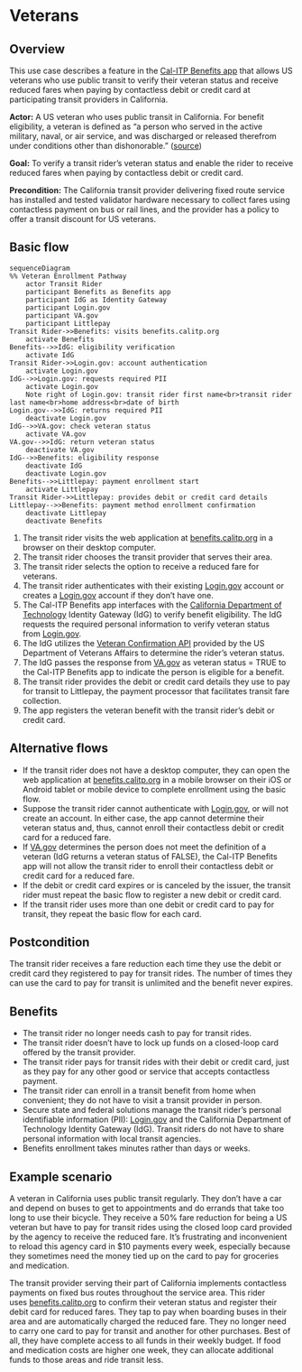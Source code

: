 # Veterans

## Overview

This use case describes a feature in the [Cal-ITP Benefits app](https://benefits.calitp.org) that allows US veterans who use public transit to verify their veteran status and receive reduced fares when paying by contactless debit or credit card at participating transit providers in California.

**Actor:** A US veteran who uses public transit in California. For benefit eligibility, a veteran is defined as “a person who served in the active military, naval, or air service, and was discharged or released therefrom under conditions other than dishonorable.” ([source](https://www.ssa.gov/OP_Home/comp2/D-USC-38.html))

**Goal:** To verify a transit rider’s veteran status and enable the rider to receive reduced fares when paying by contactless debit or credit card.

**Precondition:** The California transit provider delivering fixed route service has installed and tested validator hardware necessary to collect fares using contactless payment on bus or rail lines, and the provider has a policy to offer a transit discount for US veterans.

## Basic flow

```mermaid
sequenceDiagram
%% Veteran Enrollment Pathway
    actor Transit Rider
    participant Benefits as Benefits app
    participant IdG as Identity Gateway
    participant Login.gov
    participant VA.gov
    participant Littlepay
Transit Rider->>Benefits: visits benefits.calitp.org
    activate Benefits
Benefits-->>IdG: eligibility verification
    activate IdG
Transit Rider->>Login.gov: account authentication
    activate Login.gov
IdG-->>Login.gov: requests required PII
    activate Login.gov
    Note right of Login.gov: transit rider first name<br>transit rider last name<br>home address<br>date of birth
Login.gov-->>IdG: returns required PII
    deactivate Login.gov
IdG-->>VA.gov: check veteran status
    activate VA.gov
VA.gov-->>IdG: return veteran status
    deactivate VA.gov
IdG-->>Benefits: eligibility response
    deactivate IdG
    deactivate Login.gov
Benefits-->>Littlepay: payment enrollment start
    activate Littlepay
Transit Rider->>Littlepay: provides debit or credit card details
Littlepay-->>Benefits: payment method enrollment confirmation
    deactivate Littlepay
    deactivate Benefits
```

1. The transit rider visits the web application at [benefits.calitp.org](https://benefits.calitp.org) in a browser on their desktop computer.
2. The transit rider chooses the transit provider that serves their area.
3. The transit rider selects the option to receive a reduced fare for veterans.
4. The transit rider authenticates with their existing [Login.gov](https://Login.gov) account or creates a [Login.gov](https://Login.gov) account if they don’t have one.
5. The Cal-ITP Benefits app interfaces with the [California Department of Technology](https://cdt.ca.gov/) Identity Gateway (IdG) to verify benefit eligibility. The IdG requests the required personal information to verify veteran status from [Login.gov](https://Login.gov).
6. The IdG utilizes the [Veteran Confirmation API](https://developer.va.gov/explore/api/veteran-confirmation) provided by the US Department of Veterans Affairs to determine the rider’s veteran status.
7. The IdG passes the response from [VA.gov](https://VA.gov) as veteran status = TRUE to the Cal-ITP Benefits app to indicate the person is eligible for a benefit.
8. The transit rider provides the debit or credit card details they use to pay for transit to Littlepay, the payment processor that facilitates transit fare collection.
9. The app registers the veteran benefit with the transit rider’s debit or credit card.

## Alternative flows

- If the transit rider does not have a desktop computer, they can open the web application at [benefits.calitp.org](https://benefits.calitp.org) in a mobile browser on their iOS or Android tablet or mobile device to complete enrollment using the basic flow.
- Suppose the transit rider cannot authenticate with [Login.gov](https://Login.gov), or will not create an account. In either case, the app cannot determine their veteran status and, thus, cannot enroll their contactless debit or credit card for a reduced fare.
- If [VA.gov](http://VA.gov) determines the person does not meet the definition of a veteran (IdG returns a veteran status of FALSE), the Cal-ITP Benefits app will not allow the transit rider to enroll their contactless debit or credit card for a reduced fare.
- If the debit or credit card expires or is canceled by the issuer, the transit rider must repeat the basic flow to register a new debit or credit card.
- If the transit rider uses more than one debit or credit card to pay for transit, they repeat the basic flow for each card.

## Postcondition

The transit rider receives a fare reduction each time they use the debit or credit card they registered to pay for transit rides. The number of times they can use the card to pay for transit is unlimited and the benefit never expires.

## Benefits

- The transit rider no longer needs cash to pay for transit rides.
- The transit rider doesn’t have to lock up funds on a closed-loop card offered by the transit provider.
- The transit rider pays for transit rides with their debit or credit card, just as they pay for any other good or service that accepts contactless payment.
- The transit rider can enroll in a transit benefit from home when convenient; they do not have to visit a transit provider in person.
- Secure state and federal solutions manage the transit rider’s personal identifiable information (PII): [Login.gov](https://Login.gov) and the California Department of Technology Identity Gateway (IdG). Transit riders do not have to share personal information with local transit agencies.
- Benefits enrollment takes minutes rather than days or weeks.

## Example scenario

A veteran in California uses public transit regularly. They don’t have a car and depend on buses to get to appointments and do errands that take too long to use their bicycle. They receive a 50% fare reduction for being a US veteran but have to pay for transit rides using the closed loop card provided by the agency to receive the reduced fare. It’s frustrating and inconvenient to reload this agency card in $10 payments every week, especially because they sometimes need the money tied up on the card to pay for groceries and medication.

The transit provider serving their part of California implements contactless payments on fixed bus routes throughout the service area. This rider uses [benefits.calitp.org](https://benefits.calitp.org) to confirm their veteran status and register their debit card for reduced fares. They tap to pay when boarding buses in their area and are automatically charged the reduced fare. They no longer need to carry one card to pay for transit and another for other purchases. Best of all, they have complete access to all funds in their weekly budget. If food and medication costs are higher one week, they can allocate additional funds to those areas and ride transit less.
